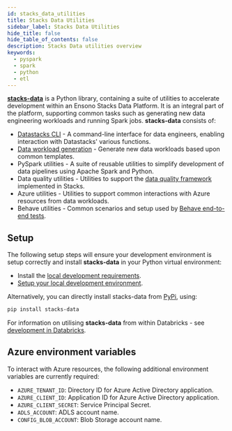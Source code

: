 ```yaml
---
id: stacks_data_utilities
title: Stacks Data Utilities
sidebar_label: Stacks Data Utilities
hide_title: false
hide_table_of_contents: false
description: Stacks Data utilities overview
keywords:
  - pyspark
  - spark
  - python
  - etl
---
```


[**stacks-data**](https://pypi.org/project/stacks-data/) is a Python library, containing a suite of utilities to accelerate development within an Ensono Stacks Data Platform. It is an integral part of the platform, supporting common tasks such as generating new data engineering workloads and running Spark jobs. **stacks-data** consists of:

- [Datastacks CLI](./datastacks.md) - A command-line interface for data engineers, enabling interaction with Datastacks' various functions.
- [Data workload generation](./datastacks.md#generating-data-workloads) - Generate new data workloads based upon common templates.
- PySpark utilities - A suite of reusable utilities to simplify development of data pipelines using Apache Spark and Python.
- Data quality utilities - Utilities to support the [data quality framework](./data_quality_azure.md) implemented in Stacks.
- Azure utilities - Utilities to support common interactions with Azure resources from data workloads.
- Behave utilities - Common scenarios and setup used by [Behave end-to-end tests](./testing_data_azure.md#end-to-end-tests).

## Setup

The following setup steps will ensure your development environment is setup correctly and install **stacks-data** in your Python virtual environment:

- Install the [local development requirements](../getting_started/requirements_data_azure.md#local-development).
- [Setup your local development environment](../getting_started/dev_quickstart_data_azure.md).

Alternatively, you can directly install stacks-data from [PyPi](https://pypi.org/project/stacks-data/), using:

```bash
pip install stacks-data
```

For information on utilising **stacks-data** from within Databricks - see [development in Databricks](../getting_started/dev_quickstart_data_azure.md#optional-pyspark-development-in-databricks).


## Azure environment variables

To interact with Azure resources, the following additional environment variables are currently required:

- `AZURE_TENANT_ID`: Directory ID for Azure Active Directory application.
- `AZURE_CLIENT_ID`: Application ID for Azure Active Directory application.
- `AZURE_CLIENT_SECRET`: Service Principal Secret.
- `ADLS_ACCOUNT`: ADLS account name.
- `CONFIG_BLOB_ACCOUNT`: Blob Storage account name.

